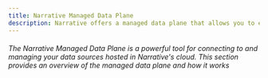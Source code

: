 ```yaml
---
title: Narrative Managed Data Plane
description: Narrative offers a managed data plane that allows you to easily connect to and manage your data sources hosted in Narrative''s cloud
---
```


###### The Narrative Managed Data Plane is a powerful tool for connecting to and managing your data sources hosted in Narrative's cloud.  This section provides an overview of the managed data plane and how it works
